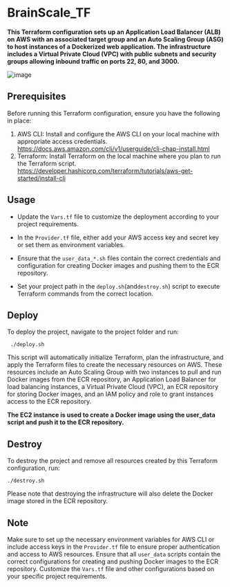 # BrainScale_TF


**This Terraform configuration sets up an Application Load Balancer (ALB) on AWS with an associated target group and an Auto Scaling Group (ASG) to host instances of a Dockerized web application. The infrastructure includes a Virtual Private Cloud (VPC) with public subnets and security groups allowing inbound traffic on ports 22, 80, and 3000.**


![image](https://github.com/UlikhanyanSergey/BrainScale_TF/assets/139685392/6396dc6a-5139-4217-8063-c6a169710531)


## Prerequisites
Before running this Terraform configuration, ensure you have the following in place:

1. AWS CLI: Install and configure the AWS CLI on your local machine with appropriate access credentials.
   https://docs.aws.amazon.com/cli/v1/userguide/cli-chap-install.html
3. Terraform: Install Terraform on the local machine where you plan to run the Terraform script.
   https://developer.hashicorp.com/terraform/tutorials/aws-get-started/install-cli

## Usage


- Update the ```Vars.tf``` file to customize the deployment according to your project requirements.

- In the ```Provider.tf``` file, either add your AWS access key and secret key or set them as environment variables.

- Ensure that the ```user_data_*.sh``` files contain the correct credentials and configuration for creating Docker images and pushing them to the ECR repository.

- Set your project path in the ```deploy.sh```(and```destroy.sh```) script to execute Terraform commands from the correct location.

## Deploy

To deploy the project, navigate to the project folder and run:

     ./deploy.sh


This script will automatically initialize Terraform, plan the infrastructure, and apply the Terraform files to create the necessary resources on AWS. These resources include an Auto Scaling Group with two instances to pull and run Docker images from the ECR repository, an Application Load Balancer for load balancing instances, a Virtual Private Cloud (VPC), an ECR repository for storing Docker images, and an IAM policy and role to grant instances access to the ECR repository.

**The EC2 instance is used to create a Docker image using the user_data script and push it to the ECR repository.**


## Destroy

To destroy the project and remove all resources created by this Terraform configuration, run:

    ./destroy.sh

    
Please note that destroying the infrastructure will also delete the Docker image stored in the ECR repository.

## **Note**
Make sure to set up the necessary environment variables for AWS CLI or include access keys in the ```Provider.tf``` file to ensure proper authentication and access to AWS resources.
Ensure that all ```user_data``` scripts contain the correct configurations for creating and pushing Docker images to the ECR repository.
Customize the ```Vars.tf``` file and other configurations based on your specific project requirements.
